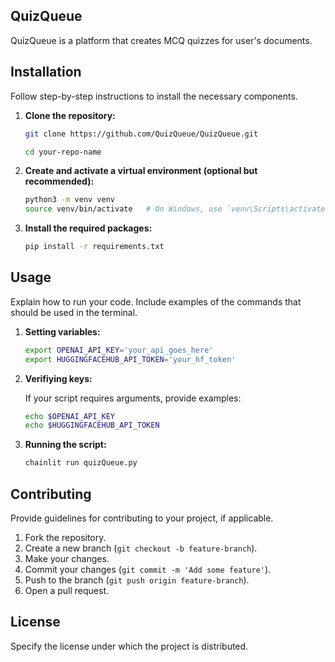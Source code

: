 ## QuizQueue

QuizQueue is a platform that creates MCQ quizzes for user's documents.

## Installation

Follow step-by-step instructions to install the necessary components.

1. **Clone the repository:**

    ```sh
    git clone https://github.com/QuizQueue/QuizQueue.git
    
    cd your-repo-name
    ```

2. **Create and activate a virtual environment (optional but recommended):**

    ```sh
    python3 -m venv venv
    source venv/bin/activate   # On Windows, use `venv\Scripts\activate`
    ```

3. **Install the required packages:**

    ```sh
    pip install -r requirements.txt
    ```

## Usage

Explain how to run your code. Include examples of the commands that should be used in the terminal.

1. **Setting variables:**
   ```sh
   export OPENAI_API_KEY='your_api_goes_here'
   export HUGGINGFACEHUB_API_TOKEN='your_hf_token'
   ```
2. **Verifiying keys:**

    If your script requires arguments, provide examples:

    ```sh
    echo $OPENAI_API_KEY
    echo $HUGGINGFACEHUB_API_TOKEN
    ```

3. **Running the script:**

    ```sh
    chainlit run quizQueue.py
    ```


## Contributing

Provide guidelines for contributing to your project, if applicable.

1. Fork the repository.
2. Create a new branch (`git checkout -b feature-branch`).
3. Make your changes.
4. Commit your changes (`git commit -m 'Add some feature'`).
5. Push to the branch (`git push origin feature-branch`).
6. Open a pull request.

## License

Specify the license under which the project is distributed.

